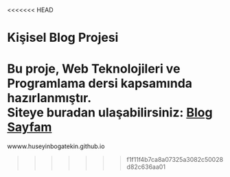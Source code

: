 <<<<<<< HEAD
# Kişisel Blog Projesi

Bu proje, Web Teknolojileri ve Programlama dersi kapsamında hazırlanmıştır.  
Siteye buradan ulaşabilirsiniz: [Blog Sayfam](https://huseyinbogatekin.github.io/hsynBlog/)
=======
wwww.huseyinbogatekin.github.io
>>>>>>> f1f11f4b7ca8a07325a3082c50028d82c636aa01
